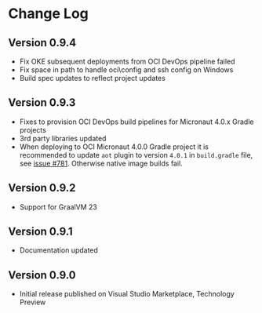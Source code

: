 # Change Log

## Version 0.9.4
* Fix OKE subsequent deployments from OCI DevOps pipeline failed
* Fix space in path to handle oci\config and ssh config on Windows
* Build spec updates to reflect project updates

## Version 0.9.3
* Fixes to provision OCI DevOps build pipelines for Micronaut 4.0.x Gradle projects
* 3rd party libraries updated
* When deploying to OCI Micronaut 4.0.0 Gradle project it is recommended to update `aot` plugin to version `4.0.1` in `build.gradle` file, see [issue #781](https://github.com/micronaut-projects/micronaut-gradle-plugin/issues/781). Otherwise native image builds fail.

## Version 0.9.2
* Support for GraalVM 23

## Version 0.9.1
* Documentation updated 

## Version 0.9.0
* Initial release published on Visual Studio Marketplace, Technology Preview